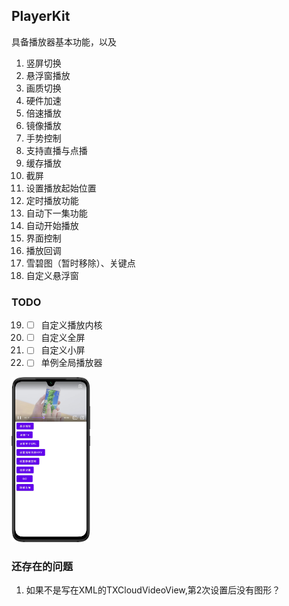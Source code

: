 ## PlayerKit

具备播放器基本功能，以及
1. 竖屏切换
2. 悬浮窗播放
3. 画质切换
4. 硬件加速
5. 倍速播放
6. 镜像播放
7. 手势控制
8. 支持直播与点播
9. 缓存播放
10. 截屏
11. 设置播放起始位置
12. 定时播放功能
13. 自动下一集功能
14. 自动开始播放
15. 界面控制
16. 播放回调
17. 雪碧图（暂时移除）、关键点
18. 自定义悬浮窗

### TODO
19. - [ ] 自定义播放内核
20. - [ ] 自定义全屏
21. - [ ] 自定义小屏
22. - [ ] 单例全局播放器

<img src="/art/1626509228213.png" width="25%" height="25%" />

### 还存在的问题
1.  如果不是写在XML的TXCloudVideoView,第2次设置后没有图形？

